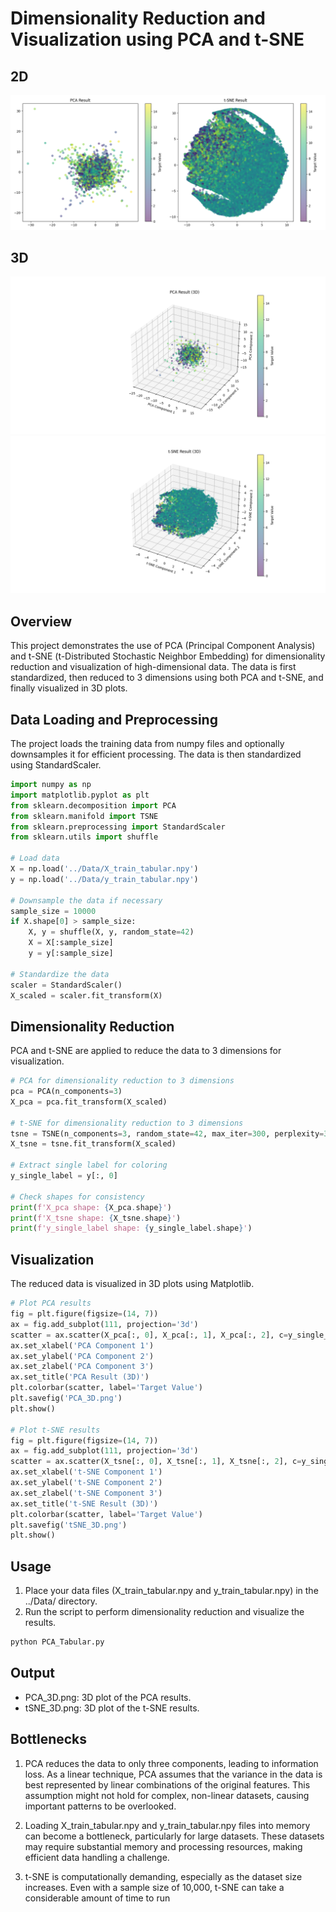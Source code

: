 # Dimensionality Reduction and Visualization using PCA and t-SNE
## 2D
![Dimensionality_Reduction.png](Dimensionality_Reduction.png)
## 3D
![PCA_3D.png](PCA_3D.png)
![tSNE_3D.png](tSNE_3D.png)



## Overview
This project demonstrates the use of PCA (Principal Component Analysis) and t-SNE (t-Distributed Stochastic Neighbor Embedding) for dimensionality reduction and visualization of high-dimensional data. The data is first standardized, then reduced to 3 dimensions using both PCA and t-SNE, and finally visualized in 3D plots.




## Data Loading and Preprocessing
The project loads the training data from numpy files and optionally downsamples it for efficient processing. The data is then standardized using StandardScaler.

```python
import numpy as np
import matplotlib.pyplot as plt
from sklearn.decomposition import PCA
from sklearn.manifold import TSNE
from sklearn.preprocessing import StandardScaler
from sklearn.utils import shuffle

# Load data
X = np.load('../Data/X_train_tabular.npy')
y = np.load('../Data/y_train_tabular.npy')

# Downsample the data if necessary
sample_size = 10000
if X.shape[0] > sample_size:
    X, y = shuffle(X, y, random_state=42)
    X = X[:sample_size]
    y = y[:sample_size]

# Standardize the data
scaler = StandardScaler()
X_scaled = scaler.fit_transform(X)
```
## Dimensionality Reduction
PCA and t-SNE are applied to reduce the data to 3 dimensions for visualization.

```python
# PCA for dimensionality reduction to 3 dimensions
pca = PCA(n_components=3)
X_pca = pca.fit_transform(X_scaled)

# t-SNE for dimensionality reduction to 3 dimensions
tsne = TSNE(n_components=3, random_state=42, max_iter=300, perplexity=30, early_exaggeration=12)
X_tsne = tsne.fit_transform(X_scaled)

# Extract single label for coloring
y_single_label = y[:, 0]

# Check shapes for consistency
print(f'X_pca shape: {X_pca.shape}')
print(f'X_tsne shape: {X_tsne.shape}')
print(f'y_single_label shape: {y_single_label.shape}')
```
## Visualization
The reduced data is visualized in 3D plots using Matplotlib.

```python
# Plot PCA results
fig = plt.figure(figsize=(14, 7))
ax = fig.add_subplot(111, projection='3d')
scatter = ax.scatter(X_pca[:, 0], X_pca[:, 1], X_pca[:, 2], c=y_single_label, cmap='viridis', alpha=0.5)
ax.set_xlabel('PCA Component 1')
ax.set_ylabel('PCA Component 2')
ax.set_zlabel('PCA Component 3')
ax.set_title('PCA Result (3D)')
plt.colorbar(scatter, label='Target Value')
plt.savefig('PCA_3D.png')
plt.show()

# Plot t-SNE results
fig = plt.figure(figsize=(14, 7))
ax = fig.add_subplot(111, projection='3d')
scatter = ax.scatter(X_tsne[:, 0], X_tsne[:, 1], X_tsne[:, 2], c=y_single_label, cmap='viridis', alpha=0.5)
ax.set_xlabel('t-SNE Component 1')
ax.set_ylabel('t-SNE Component 2')
ax.set_zlabel('t-SNE Component 3')
ax.set_title('t-SNE Result (3D)')
plt.colorbar(scatter, label='Target Value')
plt.savefig('tSNE_3D.png')
plt.show()
```
## Usage
1. Place your data files (X_train_tabular.npy and y_train_tabular.npy) in the ../Data/ directory.
2. Run the script to perform dimensionality reduction and visualize the results.
```bash
python PCA_Tabular.py
```
## Output
- PCA_3D.png: 3D plot of the PCA results.
- tSNE_3D.png: 3D plot of the t-SNE results.


## Bottlenecks

1. PCA reduces the data to only three components, leading to information loss. As a linear technique, PCA assumes that the variance in the data is best represented by linear combinations of the original features. This assumption might not hold for complex, non-linear datasets, causing important patterns to be overlooked.

2. Loading X_train_tabular.npy and y_train_tabular.npy files into memory can become a bottleneck, particularly for large datasets. These datasets may require substantial memory and processing resources, making efficient data handling a challenge.

3. t-SNE is computationally demanding, especially as the dataset size increases. Even with a sample size of 10,000, t-SNE can take a considerable amount of time to run
